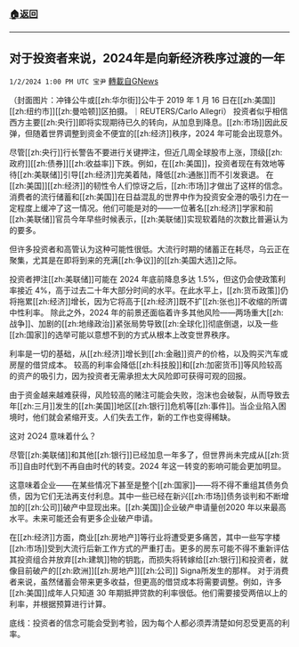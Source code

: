 ###  [:house:返回](README.md)
---


## 对于投资者来说，2024年是向新经济秩序过渡的一年
`1/2/2024 1:00 PM UTC 宝尹` [轉載自GNews](https://gnews.org/articles/2175913)

（封面图片：冲锋公牛或[[zh:华尔街]]公牛于 2019 年 1 月 16 日在[[zh:美国]][[zh:纽约市]][[zh:曼哈顿]]区拍摄。｜REUTERS/Carlo Allegri）
投资者似乎相信西方主要[[zh:央行]]即将实现期待已久的转向，从加息到降息。[[zh:市场]]因此反弹，但随着世界调整到资金不便宜的[[zh:经济]]秩序，2024 年可能会出现意外。

尽管[[zh:央行]]行长警告不要进行关键押注，但近几周全球股市上涨，顶级[[zh:政府]][[zh:债券]][[zh:收益率]]下跌。例如，在[[zh:美国]]，投资者现在有效地等待[[zh:美联储]]引导[[zh:经济]]完美着陆，降低[[zh:通胀]]而不引发衰退。
在[[zh:美国]][[zh:经济]]的韧性令人们惊讶之后，[[zh:市场]]才做出了这样的信念。消费者的流行储蓄和[[zh:美国]]在日益混乱的世界中作为投资安全港的吸引力在一定程度上缓冲了这一情况。他们可能是对的——一位著名[[zh:经济]]学家和前[[zh:美联储]]官员今年早些时候表示，[[zh:美联储]]实现软着陆的次数比普遍认为的要多。

但许多投资者和高管认为这种可能性很低。大流行时期的储蓄正在耗尽，乌云正在聚集，尤其是在即将到来的充满[[zh:争议]]的[[zh:美国大选]]之际。

投资者押注[[zh:美联储]]可能在 2024 年底前降息多达 1.5%，但这仍会使政策利率接近 4%，高于过去二十年大部分时间的水平。在此水平上，[[zh:货币政策]]仍将拖累[[zh:经济]]增长，因为它将高于[[zh:经济]]既不扩[[zh:张也]]不收缩的所谓中性利率。
除此之外，2024 年的前景还面临着许多其他风险——两场重大[[zh:战争]]、加剧的[[zh:地缘政治]]紧张局势导致[[zh:全球化]]彻底倒退，以及一些[[zh:国家]]的选举可能以意想不到的方式从根本上改变世界秩序。

利率是一切的基础，从[[zh:经济]]增长到[[zh:金融]]资产的价格，以及购买汽车或房屋的借贷成本。
较高的利率会降低[[zh:科技股]]和[[zh:加密货币]]等风险较高的资产的吸引力，因为投资者无需承担太大风险即可获得可观的回报。

由于资金越来越难获得，风险较高的赌注可能会失败，泡沫也会破裂，从而导致去年[[zh:三月]]发生的[[zh:美国]]地区[[zh:银行]]危机等[[zh:事件]]。当企业陷入困境时，他们就会紧缩开支。人们失去工作，新的工作也变得稀缺。

这对 2O24 意味着什么？

尽管[[zh:美联储]]和其他[[zh:银行]]已经加息一年多了，但世界尚未完成从[[zh:货币]]自由时代到不再自由时代的转变。2024 年这一转变的影响可能会更加明显。

这意味着企业——在某些情况下甚至是整个[[zh:国家]]——将不得不重组其债务负债，因为它们无法再支付利息。其中一些已经在新兴[[zh:市场]]债务谈判和不断增加的[[zh:公司]]破产中显现出来。[[zh:美国]]企业破产申请量创2020 年以来最高水平。未来可能还会有更多企业破产申请。

在[[zh:经济]]方面，商业[[zh:房地产]]等行业将遭受更多痛苦，其中一些写字楼[[zh:市场]]受到大流行后新工作方式的严重打击。更多的房东可能不得不重新评估其投资组合并放弃[[zh:建筑]]物的钥匙，而损失将转嫁给[[zh:银行]]和投资者，就像目前破产的[[zh:欧洲]][[zh:房地产]][[zh:公司]] Signa所发生的那样。
对于消费者来说，虽然储蓄会带来更多收益，但更高的借贷成本将需要调整。例如，许多[[zh:美国]]成年人只知道 30 年期抵押贷款的利率很低。他们需要接受两倍以上的利率，并根据预算进行计算。

底线：投资者的信念可能会受到考验，因为每个人都必须弄清楚如何忍受更高的利率。


